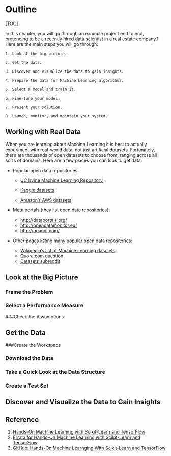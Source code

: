 # Outline
[TOC]

In this chapter, you will go through an example project end to end, pretending to be a recently hired data scientist in a real estate company.1 Here are the main steps you will go through:

```text
1. Look at the big picture.

2. Get the data.

3. Discover and visualize the data to gain insights.

4. Prepare the data for Machine Learning algorithms.

5. Select a model and train it.

6. Fine-tune your model.

7. Present your solution.

8. Launch, monitor, and maintain your system.
```

## Working with Real Data

When you are learning about Machine Learning it is best to actually experiment with real-world data, not just artificial datasets. Fortunately, there are thousands of open datasets to choose from, ranging across all sorts of domains. Here are a few places you can look to get data:

- Popular open data repositories:

	- [UC Irvine Machine Learning Repository](http://archive.ics.uci.edu/ml/)

	- [Kaggle datasets](https://www.kaggle.com/datasets)

	- [Amazon’s AWS datasets](http://aws.amazon.com/fr/datasets/)

- Meta portals (they list open data repositories):
  - http://dataportals.org/
  - http://opendatamonitor.eu/
  - http://quandl.com/
- Other pages listing many popular open data repositories:
  - [Wikipedia’s list of Machine Learning datasets](https://goo.gl/SJHN2k)
  - [Quora.com question](http://goo.gl/zDR78y)
  - [Datasets subreddit](https://www.reddit.com/r/datasets)

## Look at the Big Picture

### Frame the Problem

### Select a Performance Measure

###Check the Assumptions

## Get the Data

###Create the Workspace

### Download the Data

### Take a Quick Look at the Data Structure

### Create a Test Set

## Discover and Visualize the Data to Gain Insights









## Reference

1. [Hands-On Machine Learning with Scikit-Learn and TensorFlow](http://shop.oreilly.com/product/0636920052289.do)
2. [Errata for Hands-On Machine Learning with Scikit-Learn and TensorFlow](https://www.oreilly.com/catalog/errata.csp?isbn=0636920052289)
3. [GitHub: Hands-On Machine Learnging With Scikit-Learn and TensorFlow](https://github.com/ageron/handson-ml)

